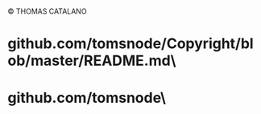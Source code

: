 # 
© THOMAS CATALANO

# github.com/tomsnode/Copyright/blob/master/README.md\

# github.com/tomsnode\
